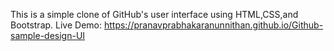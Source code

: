 This is a simple clone of GitHub's user interface using HTML,CSS,and Bootstrap. 
Live Demo: https://pranavprabhakaranunnithan.github.io/Github-sample-design-UI
